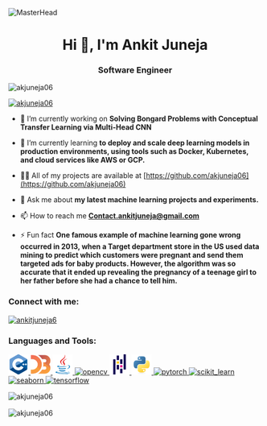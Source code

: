![MasterHead](https://chargebacks911.com/wp-content/uploads/2022/02/Fraud-Detection-Machine-Learning-blog.gif)
<h1 align="center">Hi 👋, I'm Ankit Juneja</h1>
<h3 align="center">Software Engineer</h3>

<p align="left"> <img src="https://komarev.com/ghpvc/?username=akjuneja06&label=Profile%20views&color=0e75b6&style=flat" alt="akjuneja06" /> </p>

<p align="left"> <a href="https://github.com/ryo-ma/github-profile-trophy"><img src="https://github-profile-trophy.vercel.app/?username=akjuneja06" alt="akjuneja06" /></a> </p>

- 🔭 I’m currently working on **Solving Bongard Problems with Conceptual Transfer Learning via Multi-Head CNN**

- 🌱 I’m currently learning **to deploy and scale deep learning models in production environments, using tools such as Docker, Kubernetes, and cloud services like AWS or GCP.**

- 👨‍💻 All of my projects are available at [https://github.com/akjuneja06](https://github.com/akjuneja06)

- 💬 Ask me about **my latest machine learning projects and experiments.**

- 📫 How to reach me **Contact.ankitjuneja@gmail.com**

- ⚡ Fun fact **One famous example of machine learning gone wrong occurred in 2013, when a Target department store in the US used data mining to predict which customers were pregnant and send them targeted ads for baby products. However, the algorithm was so accurate that it ended up revealing the pregnancy of a teenage girl to her father before she had a chance to tell him.**

<h3 align="left">Connect with me:</h3>
<p align="left">
<a href="www.linkedin.com/in/ankitjuneja6" target="blank"><img align="center" src="https://raw.githubusercontent.com/rahuldkjain/github-profile-readme-generator/master/src/images/icons/Social/linked-in-alt.svg" alt="ankitjuneja6" height="30" width="40" /></a>
</p>

<h3 align="left">Languages and Tools:</h3>
<p align="left"> <a href="https://www.w3schools.com/cpp/" target="_blank" rel="noreferrer"> <img src="https://raw.githubusercontent.com/devicons/devicon/master/icons/cplusplus/cplusplus-original.svg" alt="cplusplus" width="40" height="40"/> </a> <a href="https://d3js.org/" target="_blank" rel="noreferrer"> <img src="https://raw.githubusercontent.com/devicons/devicon/master/icons/d3js/d3js-original.svg" alt="d3js" width="40" height="40"/> </a> <a href="https://www.java.com" target="_blank" rel="noreferrer"> <img src="https://raw.githubusercontent.com/devicons/devicon/master/icons/java/java-original.svg" alt="java" width="40" height="40"/> </a> <a href="https://opencv.org/" target="_blank" rel="noreferrer"> <img src="https://www.vectorlogo.zone/logos/opencv/opencv-icon.svg" alt="opencv" width="40" height="40"/> </a> <a href="https://pandas.pydata.org/" target="_blank" rel="noreferrer"> <img src="https://raw.githubusercontent.com/devicons/devicon/2ae2a900d2f041da66e950e4d48052658d850630/icons/pandas/pandas-original.svg" alt="pandas" width="40" height="40"/> </a> <a href="https://www.python.org" target="_blank" rel="noreferrer"> <img src="https://raw.githubusercontent.com/devicons/devicon/master/icons/python/python-original.svg" alt="python" width="40" height="40"/> </a> <a href="https://pytorch.org/" target="_blank" rel="noreferrer"> <img src="https://www.vectorlogo.zone/logos/pytorch/pytorch-icon.svg" alt="pytorch" width="40" height="40"/> </a> <a href="https://scikit-learn.org/" target="_blank" rel="noreferrer"> <img src="https://upload.wikimedia.org/wikipedia/commons/0/05/Scikit_learn_logo_small.svg" alt="scikit_learn" width="40" height="40"/> </a> <a href="https://seaborn.pydata.org/" target="_blank" rel="noreferrer"> <img src="https://seaborn.pydata.org/_images/logo-mark-lightbg.svg" alt="seaborn" width="40" height="40"/> </a> <a href="https://www.tensorflow.org" target="_blank" rel="noreferrer"> <img src="https://www.vectorlogo.zone/logos/tensorflow/tensorflow-icon.svg" alt="tensorflow" width="40" height="40"/> </a> </p>

<p><img align="center" src="https://github-readme-stats.vercel.app/api/top-langs?username=akjuneja06&show_icons=true&locale=en&layout=compact" alt="akjuneja06" /></p>

<p><img align="center" src="https://github-readme-streak-stats.herokuapp.com/?user=akjuneja06&" alt="akjuneja06" /></p>
